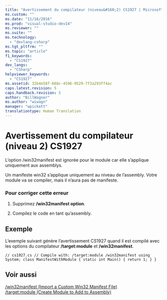 ```yaml
---
title: "Avertissement du compilateur (niveau&#160;2) CS1927 | Microsoft Docs"
ms.custom: ""
ms.date: "11/16/2016"
ms.prod: "visual-studio-dev14"
ms.reviewer: ""
ms.suite: ""
ms.technology: 
  - "devlang-csharp"
ms.tgt_pltfrm: ""
ms.topic: "article"
f1_keywords: 
  - "CS1927"
dev_langs: 
  - "CSharp"
helpviewer_keywords: 
  - "CS1927"
ms.assetid: 32b4e58f-668c-4596-9529-7f3a293ff4ac
caps.latest.revision: 5
caps.handback.revision: 5
author: "BillWagner"
ms.author: "wiwagn"
manager: "wpickett"
translationtype: Human Translation
---
```

# Avertissement du compilateur (niveau&#160;2) CS1927
L’option \/win32manifest est ignorée pour le module car elle s’applique uniquement aux assemblys.  
  
 Un manifeste win32 s’applique uniquement au niveau de l’assembly. Votre module va se compiler, mais il n’aura pas de manifeste.  
  
### Pour corriger cette erreur  
  
1.  Supprimez **\/win32manifest option**.  
  
2.  Compilez le code en tant qu’assembly.  
  
## Exemple  
 L’exemple suivant génère l’avertissement CS1927 quand il est compilé avec les options du compilateur **\/target:module** et **\/win32manifest**.  
  
```  
// cs1927.cs // Compile with: /target:module /win32manifest using System; class ManifestWithModule { static int Main() { return 1; } }  
```  
  
## Voir aussi  
 [\/win32manifest \(Import a Custom Win32 Manifest File\)](../../csharp/language-reference/compiler-options/win32manifest-compiler-option.md)   
 [\/target:module \(Create Module to Add to Assembly\)](../../csharp/language-reference/compiler-options/target-module-compiler-option.md)
